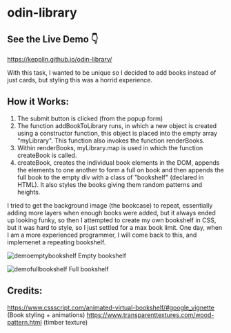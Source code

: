 # odin-library

## See the Live Demo 👇

https://kepplin.github.io/odin-library/

With this task, I wanted to be unique so I decided to add books instead of just cards, but styling this was a horrid experience.

## How it Works:

1. The submit button is clicked (from the popup form)
2. The function addBookToLibrary runs, in which a new object is created using a constructor function, this object is placed into the empty array "myLibrary". This function also invokes the function renderBooks.
3. Within renderBooks, myLibrary.map is used in which the function createBook is called.
4. createBook, creates the individual book elements in the DOM, appends the elements to one another to form a full on book and then appends the full book to the empty div with a class of "bookshelf" (declared in HTML). It also styles the books giving them random patterns and heights.

I tried to get the background image (the bookcase) to repeat, essentially adding more layers when enough books were added, but it always ended up looking funky, so then I attempted to create my own bookshelf in CSS, but it was hard to style, so I just settled for a max book limit. One day, when I am a more experienced programmer, I will come back to this, and implemenet a repeating bookshelf.

![demoemptybookshelf](https://user-images.githubusercontent.com/107027281/211130123-1b449623-789f-4036-ab81-12fb294b1563.png)
Empty bookshelf

![demofullbookshelf](https://user-images.githubusercontent.com/107027281/211130373-13c7fb95-1927-4f3c-a4db-f8e449b6c345.png)
Full bookshelf

## Credits:

https://www.cssscript.com/animated-virtual-bookshelf/#google_vignette (Book styling + animations)
https://www.transparenttextures.com/wood-pattern.html (timber texture)
